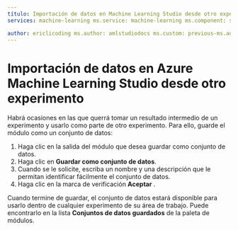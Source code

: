 ```yaml
---
título: Importación de datos en Machine Learning Studio desde otro experimento titleSuffix: Azure Machine Learning Studio description: Cómo guardar los datos de aprendizaje en Azure Machine Learning Studio y usarlo en otro experimento.
services: machine-learning ms.service: machine-learning ms.component: studio ms.topic: article

author: ericlicoding ms.author: amlstudiodocs ms.custom: previous-ms.author=deguhath, previous-author=deguhath ms.date: 20/03/2017
---
```

# <a name="import-your-data-into-azure-machine-learning-studio-from-another-experiment"></a>Importación de datos en Azure Machine Learning Studio desde otro experimento

Habrá ocasiones en las que querrá tomar un resultado intermedio de un experimento y usarlo como parte de otro experimento. Para ello, guarde el módulo como un conjunto de datos:

1. Haga clic en la salida del módulo que desea guardar como conjunto de datos.
2. Haga clic en **Guardar como conjunto de datos**.
3. Cuando se le solicite, escriba un nombre y una descripción que le permitan identificar fácilmente el conjunto de datos.
4. Haga clic en la marca de verificación **Aceptar** .

Cuando termine de guardar, el conjunto de datos estará disponible para usarlo dentro de cualquier experimento de su área de trabajo. Puede encontrarlo en la lista **Conjuntos de datos guardados** de la paleta de módulos.


